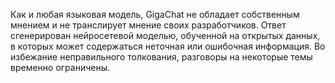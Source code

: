 Как и любая языковая модель, GigaChat не обладает собственным мнением и не транслирует мнение своих разработчиков. Ответ сгенерирован нейросетевой моделью, обученной на открытых данных, в которых может содержаться неточная или ошибочная информация. Во избежание неправильного толкования, разговоры на некоторые темы временно ограничены.